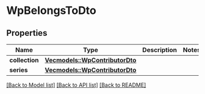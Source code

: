 # WpBelongsToDto

## Properties

Name | Type | Description | Notes
------------ | ------------- | ------------- | -------------
**collection** | [**Vec<models::WpContributorDto>**](WPContributorDto.md) |  | 
**series** | [**Vec<models::WpContributorDto>**](WPContributorDto.md) |  | 

[[Back to Model list]](../README.md#documentation-for-models) [[Back to API list]](../README.md#documentation-for-api-endpoints) [[Back to README]](../README.md)


